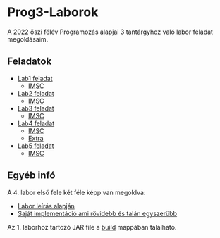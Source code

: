 
# Prog3-Laborok

A 2022 őszi félév Programozás alapjai 3 tantárgyhoz való labor feladat megoldásaim.

## Feladatok

- [Lab1 feladat](https://github.com/afkfish/Prog3-Laborok/blob/main/Lab1/java_1_bev_feladatok.pdf)
	- [IMSC](https://github.com/afkfish/Prog3-Laborok/blob/main/Lab1/java_1_imsc.pdf)  
- [Lab2 feladat](https://github.com/afkfish/Prog3-Laborok/blob/main/Lab2/java_2_orokles_tasks_0.pdf)
	- [IMSC](https://github.com/afkfish/Prog3-Laborok/blob/main/java_2_imsc.pdf)  
- [Lab3 feladat](https://github.com/afkfish/Prog3-Laborok/blob/main/Lab3/java_3_io_tasks_2.pdf)
	- [IMSC](https://github.com/afkfish/Prog3-Laborok/blob/main/Lab3/java_3_imsc.pdf)  
- [Lab4 feladat](https://github.com/afkfish/Prog3-Laborok/blob/main/Lab4/java_4_util_tasks_1.pdf)
	- [IMSC](https://github.com/afkfish/Prog3-Laborok/blob/main/Lab4/java_4_imsc_0.pdf)
	- [Extra](https://github.com/afkfish/Prog3-Laborok/blob/main/Lab4/java_4_util_extra.pdf)  
- [Lab5 feladat](https://github.com/afkfish/Prog3-Laborok/blob/main/Lab5/java_5_szalak_tasks.pdf)
	- [IMSC](https://github.com/afkfish/Prog3-Laborok/blob/main/Lab5/java_5_imsc.pdf)  

## Egyéb infó

A 4. labor első fele két féle képp van megoldva:
* [Labor leírás alapján](https://github.com/afkfish/Prog3-Laborok/tree/main/Lab4/elso_feladat/egyszerubb_megoldas/JavaUtil)
* [Saját implementáció ami rövidebb és talán egyszerübb](https://github.com/afkfish/Prog3-Laborok/tree/main/Lab4/elso_feladat/leiras_szerinti_megoldas/JavaUtil)

Az 1. laborhoz tartozó JAR file a [build](https://github.com/afkfish/Prog3-Laborok/tree/main/out/artifacts) mappában található.
